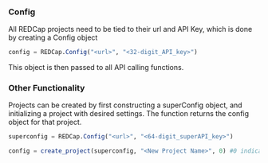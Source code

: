 ### Config

All REDCap projects need to be tied to their url and API Key, which is done by creating a Config object
```julia
config = REDCap.Config("<url>", "<32-digit_API_key>")
```
This object is then passed to all API calling functions. 

### Other Functionality

Projects can be created by first constructing a superConfig object, and initializing a project with desired settings. The function returns the config object for that project.

```julia
superconfig = REDCap.Config("<url>", "<64-digit_superAPI_key>")

config = create_project(superconfig, "<New Project Name>", 0) #0 indicates a test project
```